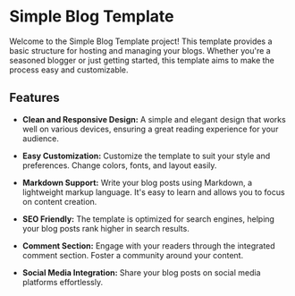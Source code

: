 # Simple Blog Template

Welcome to the Simple Blog Template project! This template provides a basic structure for hosting and managing your blogs. Whether you're a seasoned blogger or just getting started, this template aims to make the process easy and customizable.

## Features

- **Clean and Responsive Design:** A simple and elegant design that works well on various devices, ensuring a great reading experience for your audience.

- **Easy Customization:** Customize the template to suit your style and preferences. Change colors, fonts, and layout easily.

- **Markdown Support:** Write your blog posts using Markdown, a lightweight markup language. It's easy to learn and allows you to focus on content creation.

- **SEO Friendly:** The template is optimized for search engines, helping your blog posts rank higher in search results.

- **Comment Section:** Engage with your readers through the integrated comment section. Foster a community around your content.

- **Social Media Integration:** Share your blog posts on social media platforms effortlessly.
